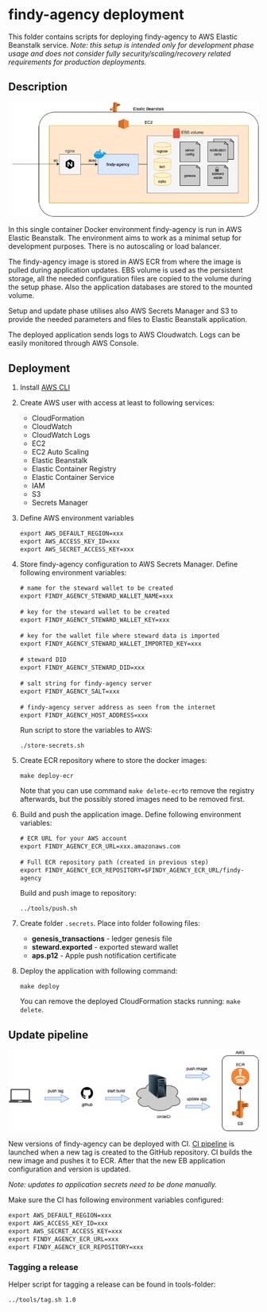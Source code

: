 # findy-agency deployment

This folder contains scripts for deploying findy-agency to AWS Elastic Beanstalk service.
*Note: this setup is intended only for development phase usage and does not consider fully security/scaling/recovery related requirements for production deployments.*

## Description

![findy-agency deployment in EB](../../docs/infra-desc.png?raw=true 'findy-agency deployment in EB')

In this single container Docker environment findy-agency is run in AWS Elastic Beanstalk. The environment aims to work as a minimal setup for development purposes. There is no autoscaling or load balancer.

The findy-agency image is stored in AWS ECR from where the image is pulled during application updates. EBS volume is used as the persistent storage, all the needed configuration files are copied to the volume during the setup phase. Also the application databases are stored to the mounted volume.

Setup and update phase utilises also AWS Secrets Manager and S3 to provide the needed parameters and files to Elastic Beanstalk application.

The deployed application sends logs to AWS Cloudwatch. Logs can be easily monitored through AWS Console.

## Deployment

1. Install [AWS CLI](https://aws.amazon.com/cli/)

1. Create AWS user with access at least to following services:
   * CloudFormation
   * CloudWatch
   * CloudWatch Logs
   * EC2
   * EC2 Auto Scaling
   * Elastic Beanstalk
   * Elastic Container Registry
   * Elastic Container Service
   * IAM
   * S3
   * Secrets Manager

2. Define AWS environment variables
    ```
    export AWS_DEFAULT_REGION=xxx
    export AWS_ACCESS_KEY_ID=xxx
    export AWS_SECRET_ACCESS_KEY=xxx
    ```
1. Store findy-agency configuration to AWS Secrets Manager. Define following environment variables:
    ```
    # name for the steward wallet to be created
    export FINDY_AGENCY_STEWARD_WALLET_NAME=xxx

    # key for the steward wallet to be created
    export FINDY_AGENCY_STEWARD_WALLET_KEY=xxx

    # key for the wallet file where steward data is imported
    export FINDY_AGENCY_STEWARD_WALLET_IMPORTED_KEY=xxx

    # steward DID
    export FINDY_AGENCY_STEWARD_DID=xxx

    # salt string for findy-agency server
    export FINDY_AGENCY_SALT=xxx

    # findy-agency server address as seen from the internet
    export FINDY_AGENCY_HOST_ADDRESS=xxx
    ```

    Run script to store the variables to AWS:
    ```
    ./store-secrets.sh
    ```

1. Create ECR repository where to store the docker images:
    ```
    make deploy-ecr
    ```
    Note that you can use command `make delete-ecr`to remove the registry afterwards, but the possibly stored images need to be removed first.

1. Build and push the application image. Define following environment variables:
    ```
    # ECR URL for your AWS account
    export FINDY_AGENCY_ECR_URL=xxx.amazonaws.com

    # Full ECR repository path (created in previous step)
    export FINDY_AGENCY_ECR_REPOSITORY=$FINDY_AGENCY_ECR_URL/findy-agency
    ```

    Build and push image to repository:
    ```
    ../tools/push.sh
    ```
1. Create folder `.secrets`. Place into folder following files:
    * **genesis_transactions** - ledger genesis file
    * **steward.exported** - exported steward wallet
    * **aps.p12** - Apple push notification certificate
1. Deploy the application with following command:
    ```
    make deploy
    ```
    You can remove the deployed CloudFormation stacks running: `make delete`.

## Update pipeline

![findy-agency pipeline](../../docs/infra-pipeline.png?raw=true 'findy-agency pipeline')

New versions of findy-agency can be deployed with CI. [CI pipeline](../.circleci/config.yml) is launched when a new tag is created to the GitHub repository. CI builds the new image and pushes it to ECR. After that the new EB application configuration and version is updated.

*Note: updates to application secrets need to be done manually.*

Make sure the CI has following environment variables configured:
```
export AWS_DEFAULT_REGION=xxx
export AWS_ACCESS_KEY_ID=xxx
export AWS_SECRET_ACCESS_KEY=xxx
export FINDY_AGENCY_ECR_URL=xxx
export FINDY_AGENCY_ECR_REPOSITORY=xxx
```

### Tagging a release

Helper script for tagging a release can be found in tools-folder:
```
../tools/tag.sh 1.0
```
